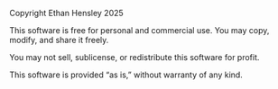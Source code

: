 Copyright Ethan Hensley 2025

This software is free for personal and commercial use. You may copy, modify, and share it freely.

You may not sell, sublicense, or redistribute this software for profit.

This software is provided “as is,” without warranty of any kind.

